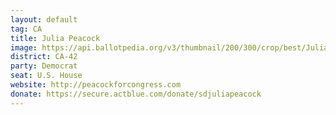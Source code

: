 ```yaml
---
layout: default
tag: CA
title: Julia Peacock
image: https://api.ballotpedia.org/v3/thumbnail/200/300/crop/best/Julia_Peacock.jpg
district: CA-42
party: Democrat
seat: U.S. House 
website: http://peacockforcongress.com
donate: https://secure.actblue.com/donate/sdjuliapeacock
---
```

